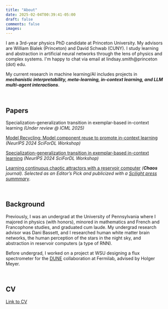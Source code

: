 ```yaml
---
title: "About"
date: 2025-02-04T00:39:41-05:00
draft: false
comments: false
images:
---
```

I am a 3rd-year physics PhD candidate at Princeton University. My advisors are William Bialek (Princeton) and David Schwab (CUNY). I study learning and abstraction in artificial neural networks through the lens of physics and complex systems. I'm happy to chat via email at lindsay.smith@princeton (dot) edu.

My current research in machine learning/AI includes projects in ***mechanistic interpretability, meta-learning, in-context learning, and LLM multi-agent interactions***.

&nbsp;
## Papers

Specialization-generalization transition in exemplar-based in-context learning *(Under review @ ICML 2025)*

[Model Recycling: Model component reuse to promote in-context learning](https://openreview.net/forum?id=vWSu8nEURM) *(NeurIPS 2024 SciForDL Workshop)*

[Specialization-generalization transition in exemplar-based in-context learning](https://openreview.net/forum?id=D1ui5QwHqF) *(NeurIPS 2024 SciForDL Workshop)*

[Learning continuous chaotic attractors with a reservoir computer](https://doi.org/10.1063/5.0075572)
*(**Chaos** journal). Selected as an Editor’s Pick and publicized with a [Scilight press summmary](https://doi.org/10.1063/10.0009079)*.

&nbsp;
## Background

Previously, I was an undergrad at the University of Pennsylvania where I majored in physics (with honors), minored in mathematics and French and Francophone studies, and graduated cum laude. My undergrad research advisor was Dani Bassett, and I researched human white matter brain networks, the human perception of the stars in the night sky, and abstraction in reservoir computers (a type of RNN).


Before undergrad, I worked on a project at WSU designing a flux spectrometer for the [DUNE](https://lbnf-dune.fnal.gov/) collaboration at Fermilab, advised by Holger Meyer.

&nbsp;
## CV
[Link to CV](https://drive.google.com/file/d/1P3Bo_ctGtdw2OPS6ys-JLNmjLZTWaYiY/view?usp=drive_link)